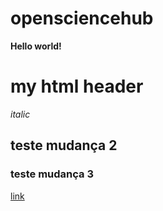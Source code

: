 # opensciencehub
**Hello world!**

<h1>
my html header
</h1>

_italic_
## teste mudança 2

### teste mudança 3
[link](page)
